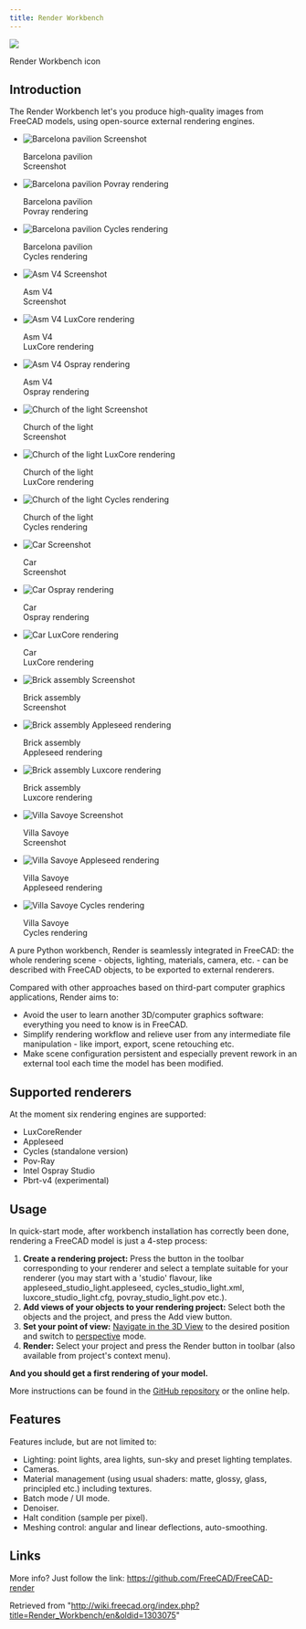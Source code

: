 ```yaml
---
title: Render Workbench
---
```


![](/src/assets/images/Render_workbench_icon.svg)

Render Workbench icon

## Introduction

The Render Workbench let's you produce high-quality images from FreeCAD models, using open-source external rendering engines.

- ![Barcelona pavilion Screenshot](/src/assets/images/Pabellon_de_Barcelona.png)

  Barcelona pavilion  
  Screenshot

- ![Barcelona pavilion Povray rendering](/src/assets/images/Pabellon_de_Barcelona_Pov_large.png)

  Barcelona pavilion  
  Povray rendering

- ![Barcelona pavilion Cycles rendering](/src/assets/images/Pabellon_de_Barcelona_Cycles.png)

  Barcelona pavilion  
  Cycles rendering

- ![Asm V4 Screenshot](/src/assets/images/Asm_V4.png)

  Asm V4  
  Screenshot

- ![Asm V4 LuxCore rendering](/src/assets/images/Asm_V4_lux.png)

  Asm V4  
  LuxCore rendering

- ![Asm V4 Ospray rendering](/src/assets/images/Asm_V4_ospray2.png)

  Asm V4  
  Ospray rendering

- ![Church of the light Screenshot](/src/assets/images/Church_of_the_light.png)

  Church of the light  
  Screenshot

- ![Church of the light LuxCore rendering](/src/assets/images/Church_of_the_light_lux2.png)

  Church of the light  
  LuxCore rendering

- ![Church of the light Cycles rendering](/src/assets/images/Church_of_the_light_cycles.png)

  Church of the light  
  Cycles rendering

- ![Car Screenshot](/src/assets/images/Car.png)

  Car  
  Screenshot

- ![Car Ospray rendering](/src/assets/images/Car_ospray.png)

  Car  
  Ospray rendering

- ![Car LuxCore rendering](/src/assets/images/Car_lux.png)

  Car  
  LuxCore rendering

- ![Brick assembly Screenshot](/src/assets/images/Brick_assembly.png)

  Brick assembly  
  Screenshot

- ![Brick assembly Appleseed rendering](/src/assets/images/Brick_assembly_appleseed.png)

  Brick assembly  
  Appleseed rendering

- ![Brick assembly Luxcore rendering](/src/assets/images/Brick_assembly_luxcore.png)

  Brick assembly  
  Luxcore rendering

- ![Villa Savoye Screenshot](/src/assets/images/VillaSavoye.png)

  Villa Savoye  
  Screenshot

- ![Villa Savoye Appleseed rendering](/src/assets/images/VillaSavoye_appleseed.png)

  Villa Savoye  
  Appleseed rendering

- ![Villa Savoye Cycles rendering](/src/assets/images/VillaSavoye_Cycles.png)

  Villa Savoye  
  Cycles rendering

A pure Python workbench, Render is seamlessly integrated in FreeCAD: the whole rendering scene - objects, lighting, materials, camera, etc. - can be described with FreeCAD objects, to be exported to external renderers.

Compared with other approaches based on third-part computer graphics applications, Render aims to:

- Avoid the user to learn another 3D/computer graphics software: everything you need to know is in FreeCAD.
- Simplify rendering workflow and relieve user from any intermediate file manipulation - like import, export, scene retouching etc.
- Make scene configuration persistent and especially prevent rework in an external tool each time the model has been modified.

## Supported renderers

At the moment six rendering engines are supported:

- LuxCoreRender
- Appleseed
- Cycles (standalone version)
- Pov-Ray
- Intel Ospray Studio
- Pbrt-v4 (experimental)

## Usage

In quick-start mode, after workbench installation has correctly been done, rendering a FreeCAD model is just a 4-step process:

1. **Create a rendering project:** Press the button in the toolbar corresponding to your renderer and select a template suitable for your renderer (you may start with a 'studio' flavour, like appleseed_studio_light.appleseed, cycles_studio_light.xml, luxcore_studio_light.cfg, povray_studio_light.pov etc.).
2. **Add views of your objects to your rendering project:** Select both the objects and the project, and press the Add view button.
3. **Set your point of view:** [Navigate in the 3D View](/Manual:Navigating_in_the_3D_view "Manual:Navigating in the 3D view") to the desired position and switch to [perspective](/Std_PerspectiveCamera "Std PerspectiveCamera") mode.
4. **Render:** Select your project and press the Render button in toolbar (also available from project's context menu).

**And you should get a first rendering of your model.**

More instructions can be found in the [GitHub repository](https://github.com/FreeCAD/FreeCAD-render) or the online help.

## Features

Features include, but are not limited to:

- Lighting: point lights, area lights, sun-sky and preset lighting templates.
- Cameras.
- Material management (using usual shaders: matte, glossy, glass, principled etc.) including textures.
- Batch mode / UI mode.
- Denoiser.
- Halt condition (sample per pixel).
- Meshing control: angular and linear deflections, auto-smoothing.

## Links

More info? Just follow the link: <https://github.com/FreeCAD/FreeCAD-render>

Retrieved from "<http://wiki.freecad.org/index.php?title=Render_Workbench/en&oldid=1303075>"
